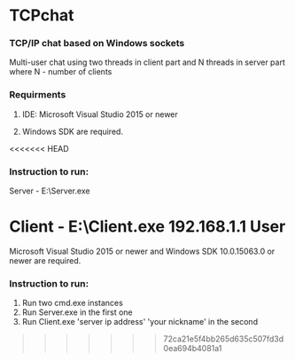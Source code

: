 # TCPchat
### TCP/IP chat based on Windows sockets
Multi-user chat using two threads in client part and N threads in server part where N - number of clients

### Requirments
1. IDE: Microsoft Visual Studio 2015 or newer 

2. Windows SDK are required.


<<<<<<< HEAD

### Instruction to run:
Server - E:\Server.exe

Client - E:\Client.exe 192.168.1.1 User
=======
Microsoft Visual Studio 2015 or newer and Windows SDK 10.0.15063.0 or newer are required.

### Instruction to run:
1. Run two cmd.exe instances 
2. Run Server.exe in the first one
3. Run Client.exe 'server ip address' 'your nickname' in the second
>>>>>>> 72ca21e5f4bb265d635c507fd3d0ea694b4081a1
